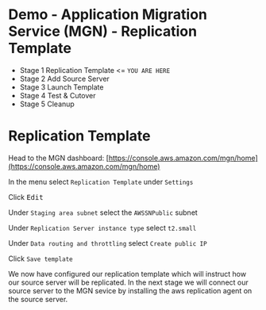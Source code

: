 # Demo - Application Migration Service (MGN) - Replication Template

- Stage 1 Replication Template <= `YOU ARE HERE`
- Stage 2 Add Source Server
- Stage 3 Launch Template
- Stage 4 Test & Cutover
- Stage 5 Cleanup

# Replication Template

Head to the MGN dashboard: [https://console.aws.amazon.com/mgn/home](https://console.aws.amazon.com/mgn/home) 

In the menu select `Replication Template` under `Settings`

Click <kbd>Edit</kbd>

Under `Staging area subnet` select the `AWSSNPublic` subnet

Under `Replication Server instance type` select `t2.small`

Under `Data routing and throttling` select `Create public IP`

Click `Save template`

We now have configured our replication template which will instruct how our source server will be replicated. In the next stage we will connect our source server to the MGN sevice by installing the aws replication agent on the source server.
